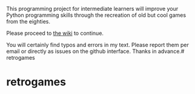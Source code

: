 This programming project for intermediate learners will improve your
Python programming skills through the recreation of old but cool games
from the eighties.

Please proceed to [the wiki](https://github.com/mquinson/retrogames/wiki)
to continue.


You will certainly find typos and errors in my text. Please report
them per email or directly as issues on the github interface. Thanks
in advance.# retrogames
# retrogames
